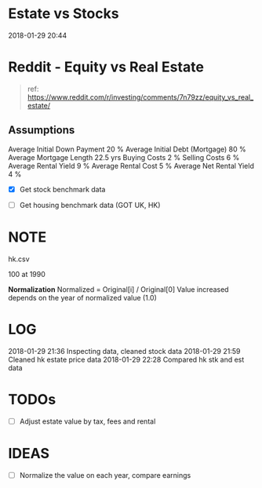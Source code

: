 Estate vs Stocks
================

2018-01-29 20:44

# Reddit - Equity vs Real Estate

> ref: https://www.reddit.com/r/investing/comments/7n79zz/equity_vs_real_estate/

## Assumptions

Average Initial Down Payment    20 %
Average Initial Debt (Mortgage) 80 %
Average Mortgage Length         22.5 yrs
Buying Costs                    2 %
Selling Costs                   6 %
Average Rental Yield            9 %
Average Rental Cost             5 %
Average Net Rental Yield        4 %

- [X] Get stock benchmark data
- [ ] Get housing benchmark data (GOT UK, HK)


# NOTE

hk.csv

100 at 1990

__Normalization__
Normalized = Original[i] / Original[0]
Value increased depends on the year of normalized value (1.0)


# LOG

2018-01-29 21:36    Inspecting data, cleaned stock data
2018-01-29 21:59    Cleaned hk estate price data
2018-01-29 22:28    Compared hk stk and est data

# TODOs

- [ ] Adjust estate value by tax, fees and rental

# IDEAS

- [ ] Normalize the value on each year, compare earnings